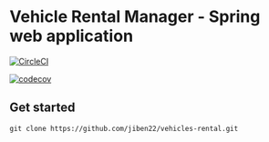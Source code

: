 # Vehicle Rental Manager - Spring web application

[![CircleCI](https://circleci.com/gh/jiben22/vehicles-rental/tree/develop.svg?style=svg)](https://circleci.com/gh/jiben22/vehicles-rental/tree/develop)

[![codecov](https://codecov.io/gh/jiben22/vehicles-rental/branch/develop/graph/badge.svg)](https://codecov.io/gh/jiben22/vehicles-rental/branch/develop)

## Get started

`git clone https://github.com/jiben22/vehicles-rental.git`